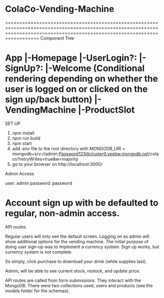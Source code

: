 # ColaCo-Vending-Machine

==============================================================================================================================================================================
Component Tree

App
|-Homepage
|-UserLogin?: |-SignUp?: |-Welcome (Conditional rendering depending on whether the user is logged on or clicked on the sign up/back button)
|-VendingMachine
|-ProductSlot  
==============================================================================================================================================================================

SET UP

1. npm install
2. npm run build
3. npm start
4. add .env file to the root directory with MONGODB_URI = mongodb+srv://admin:Password123@cluster0.yeebw.mongodb.net/colaco?retryWrites=true&w=majority
5. go to your browser on http://localhost:3000/

Admin Access

user: admin
password: password

Account sign up with be defaulted to regular, non-admin access.
==============================================================================================================================================================================

API routes

Regular users will only see the default screen. Logging on as admin will show additional options for the vending machine. The initial purpose of doing user sign-up was to implement a currency system. Sign up works, but currency system is not complete.

So simply, click purchase to download your drink (while supplies last).

Admin, will be able to see current stock, restock, and update price.

API routes are called from form submissions. They interact with the MongoDB. There were two collections used, users and products (see the models folder for the schemas).
